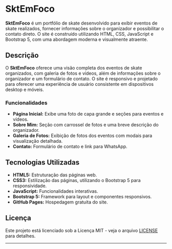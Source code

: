 # SktEmFoco

**SktEmFoco** é um portfólio de skate desenvolvido para exibir eventos de skate realizados, fornecer informações sobre o organizador e possibilitar o contato direto. O site é construído utilizando HTML, CSS, JavaScript e Bootstrap 5, com uma abordagem moderna e visualmente atraente.

## Descrição

O **SktEmFoco** oferece uma visão completa dos eventos de skate organizados, com galeria de fotos e vídeos, além de informações sobre o organizador e um formulário de contato. O site é responsivo e projetado para oferecer uma experiência de usuário consistente em dispositivos desktop e móveis.

### Funcionalidades

- **Página Inicial:** Exibe uma foto de capa grande e seções para eventos e vídeos.
- **Sobre Mim:** Seção com carrossel de fotos e uma breve descrição do organizador.
- **Galeria de Fotos:** Exibição de fotos dos eventos com modais para visualização detalhada.
- **Contato:** Formulário de contato e link para WhatsApp.

## Tecnologias Utilizadas

- **HTML5:** Estruturação das páginas web.
- **CSS3:** Estilização das páginas, utilizando o Bootstrap 5 para responsividade.
- **JavaScript:** Funcionalidades interativas.
- **Bootstrap 5:** Framework para layout e componentes responsivos.
- **GitHub Pages:** Hospedagem gratuita do site.

## Licença

Este projeto está licenciado sob a Licença MIT - veja o arquivo [LICENSE](LICENSE) para detalhes.

---

